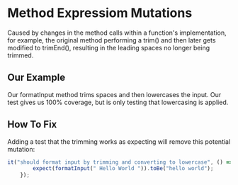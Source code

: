 # Method Expressiom Mutations

Caused by changes in the method calls within a function's implementation, for example, the original method performing a trim() and then later gets modified to trimEnd(), resulting in the leading spaces no longer being trimmed.

## Our Example

Our formatInput method trims spaces and then lowercases the input. Our test gives us 100% coverage, but is only testing that lowercasing is applied.

## How To Fix

Adding a test that the trimming works as expecting will remove this potential mutation:

```typescript
it("should format input by trimming and converting to lowercase", () => {
        expect(formatInput(" Hello World ")).toBe("hello world");
    });
```

